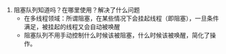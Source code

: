 1. 阻塞队列知道吗？在哪里使用？解决了什么问题
   + 在多线程领域：所谓阻塞，在某些情况下会挂起线程（即阻塞），一旦条件满足，被挂起的线程又会自动被唤醒
   + 阻塞队列不用手动控制什么时候该被阻塞，什么时候该被唤醒，简化了操作。

